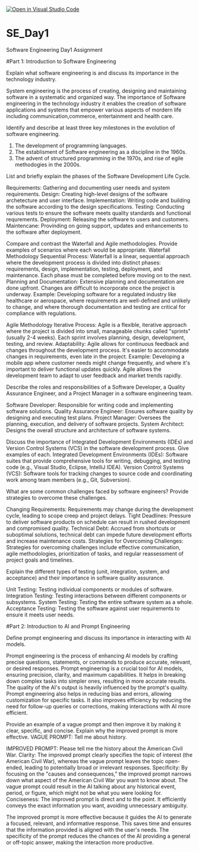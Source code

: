 [![Open in Visual Studio Code](https://classroom.github.com/assets/open-in-vscode-2e0aaae1b6195c2367325f4f02e2d04e9abb55f0b24a779b69b11b9e10269abc.svg)](https://classroom.github.com/online_ide?assignment_repo_id=15574584&assignment_repo_type=AssignmentRepo)
# SE_Day1
Software Engineering Day1 Assignment

#Part 1: Introduction to Software Engineering

Explain what software engineering is and discuss its importance in the technology industry.

System engineering is the process of creating, designing and maintaining software in a systematic and organized way. The importance of Software engineering in the technology industry it enables the creation of software applications and systems that empower various aspects of  mordern life including communication,commerce, entertainment and health care. 

Identify and describe at least three key milestones in the evolution of software engineering.

1. The development of programming languages.
2. The establisment of Software engineering  as a discipline in the 1960s.
3. The advent of structured programming in the 1970s, and rise of egile methodogies in the 2000s.

List and briefly explain the phases of the Software Development Life Cycle.

Requirements: Gathering and documenting user needs and system requirements.
Design: Creating high-level designs of the software archetecture and user interface.
Implementation: Writing code and building the software according to the design specifications.
Testing: Conducting various tests to ensure  the software meets quality standards  and functional requrements.
Deployment: Releasing the software to users and customers.
Maintencane:  Provinding on going support, updates and enhancements to the software after deployment.

Compare and contrast the Waterfall and Agile methodologies. Provide examples of scenarios where each would be appropriate.
Waterfall Methodology
Sequential Process: Waterfall is a linear, sequential approach where the development process is divided into distinct phases: requirements, design, implementation, testing, deployment, and maintenance. Each phase must be completed before moving on to the next.
Planning and Documentation: Extensive planning and documentation are done upfront. Changes are difficult to incorporate once the project is underway.
Example: Developing software for a regulated industry like healthcare or aerospace, where requirements are well-defined and unlikely to change, and where thorough documentation and testing are critical for compliance with regulations.

Agile Methodology
Iterative Process: Agile is a flexible, iterative approach where the project is divided into small, manageable chunks called "sprints" (usually 2-4 weeks). Each sprint involves planning, design, development, testing, and review.
Adaptability: Agile allows for continuous feedback and changes throughout the development process. It's easier to accommodate changes in requirements, even late in the project.
Example: Developing a mobile app where customer needs might change frequently, and where it's important to deliver functional updates quickly. Agile allows the development team to adapt to user feedback and market trends rapidly.



Describe the roles and responsibilities of a Software Developer, a Quality Assurance Engineer, and a Project Manager in a software engineering team.

Software Developer: Responsible for writing code and implementing software solutions.
Quality Assurance Engineer: Ensures software quality by designing and executing test plans.
Project Manager: Oversees the planning, execution, and delivery of software projects.
System Architect: Designs the overall structure and architecture of software systems.



Discuss the importance of Integrated Development Environments (IDEs) and Version Control Systems (VCS) in the software development process. Give examples of each.
 Integrated Development Environments (IDEs): Software suites that provide comprehensive tools for writing, debugging, and testing code (e.g., Visual Studio, Eclipse, IntelliJ IDEA).
Version Control Systems (VCS): Software tools for tracking changes to source code and coordinating work among team members (e.g., Git, Subversion).


What are some common challenges faced by software engineers? Provide strategies to overcome these challenges.

Changing Requirements: Requirements may change during the development cycle, leading to scope creep and project delays.
Tight Deadlines: Pressure to deliver software products on schedule can result in rushed development and compromised quality.
Technical Debt: Accrued from shortcuts or suboptimal solutions, technical debt can impede future development efforts and increase maintenance costs.
Strategies for Overcoming Challenges: Strategies for overcoming challenges include effective communication, agile methodologies, prioritization of tasks, and regular reassessment of project goals and timelines.



Explain the different types of testing (unit, integration, system, and acceptance) and their importance in software quality assurance.

Unit Testing: Testing individual components or modules of software.
Integration Testing: Testing interactions between different components or subsystems.
System Testing: Testing the entire software system as a whole.
Acceptance Testing: Testing the software against user requirements to ensure it meets user needs.

#Part 2: Introduction to AI and Prompt Engineering


Define prompt engineering and discuss its importance in interacting with AI models.

Prompt engineering is the process of enhancing AI models by crafting precise questions, statements, or commands to produce accurate, relevant, or desired responses.
Prompt engineering is a crucial tool for AI models, ensuring precision, clarity, and maximum capabilities. It helps in breaking down complex tasks into simpler ones, resulting in more accurate results. The quality of the AI's output is heavily influenced by the prompt's quality. Prompt engineering also helps in reducing bias and errors, allowing customization for specific tasks. It also improves efficiency by reducing the need for follow-up queries or corrections, making interactions with AI more efficient.

Provide an example of a vague prompt and then improve it by making it clear, specific, and concise. Explain why the improved prompt is more effective.
VAGUE PROMPT:
Tell me about history.

IMPROVED PROMPT:
Please tell me the history about the American Civil War.
Clarity: The improved prompt clearly specifies the topic of interest (the American Civil War), whereas the vague prompt leaves the topic open-ended, leading to potentially broad or irrelevant responses.
Specificity: By focusing on the "causes and consequences," the improved prompt narrows down what aspect of the American Civil War you want to know about. The vague prompt could result in the AI talking about any historical event, period, or figure, which might not be what you were looking for.
Conciseness: The improved prompt is direct and to the point. It efficiently conveys the exact information you want, avoiding unnecessary ambiguity.

The improved prompt is more effective because it guides the AI to generate a focused, relevant, and informative response. This saves time and ensures that the information provided is aligned with the user's needs. The specificity of the prompt reduces the chances of the AI providing a general or off-topic answer, making the interaction more productive.
